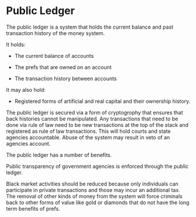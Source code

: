 # Public Ledger



The public ledger is a system that holds the current balance and past transaction history of the money system.



It holds:



- The current balance of accounts

- The prefs that are owned on an account

- The transaction history between accounts



It may also hold:



- Registered forms of artificial and real capital and their ownership history.



The public ledger is secured via a form of cryptogrophy that ensures that back histories cannot be manipulated. Any transactions that need to be done via rule of law need to be new transactions at the top of the stack and registered as rule of law transactions. This will hold courts and state agencies accountable. Abuse of the system may result in veto of an agencies account.



The public ledger has a number of benefits.



Public transparency of government agencies is enforced through the public ledger.



Black market activities should be reduced because only individuals can participate in private transactions and those may incur an additional tax. The removal of other kinds of money from the system will force criminals back to other forms of value like gold or diamonds that do not have the long term benefits of prefs.


